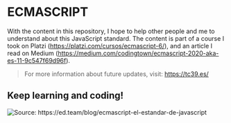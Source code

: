 # ECMASCRIPT

With the content in this repository, I hope to help other people and me to understand about this JavaScript standard. The content is part of a course I took on Platzi (https://platzi.com/cursos/ecmascript-6/), and an article I read on Medium (https://medium.com/codingtown/ecmascript-2020-aka-es-11-9c547f69d96f).

> For more information about future updates, visit: https://tc39.es/

## Keep learning and coding!

<img src="https://res.cloudinary.com/dycgim2yx/image/upload/v1595445962/GitHub/ECMAScript/ECMAScript_bmxi2g.jpg" title="Source: https://ed.team/blog/ecmascript-el-estandar-de-javascript">